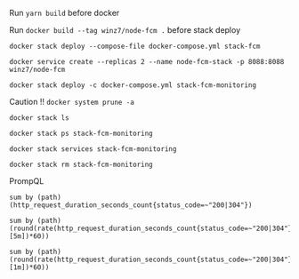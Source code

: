 Run `yarn build` before docker

Run `docker build --tag winz7/node-fcm .` before stack deploy

`docker stack deploy --compose-file docker-compose.yml stack-fcm`

`docker service create --replicas 2 --name node-fcm-stack -p 8088:8088 winz7/node-fcm`

`docker stack deploy -c docker-compose.yml stack-fcm-monitoring`

Caution !! `docker system prune -a`

`docker stack ls`

`docker stack ps stack-fcm-monitoring`

`docker stack services stack-fcm-monitoring`

`docker stack rm stack-fcm-monitoring`

PrompQL

```
sum by (path) (http_request_duration_seconds_count{status_code=~"200|304"})

sum by (path) (round(rate(http_request_duration_seconds_count{status_code=~"200|304"}[5m])*60))

sum by (path) (round(rate(http_request_duration_seconds_count{status_code=~"200|304"}[1m])*60))
```
